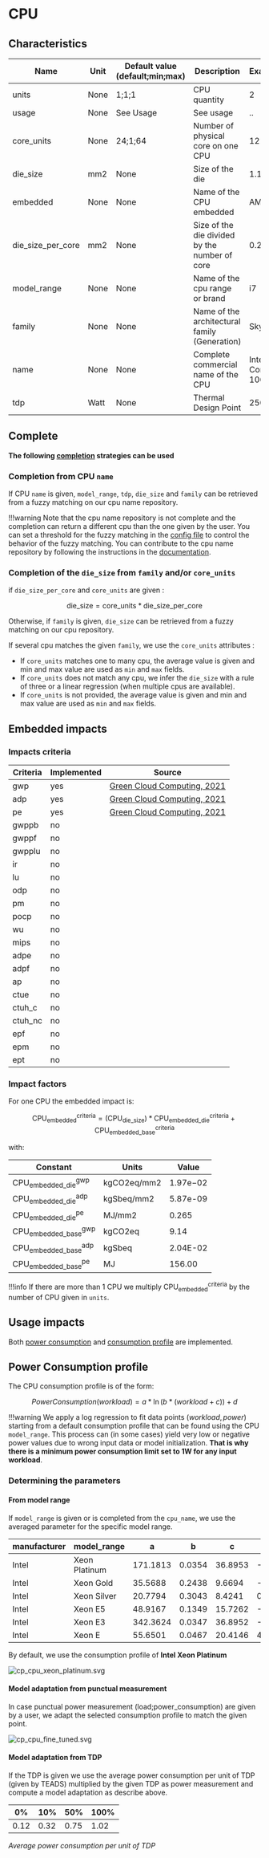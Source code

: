 # CPU

## Characteristics

| Name              | Unit | Default value (default;min;max) | Description                                   | Example            |
|-------------------|------|---------------------------------|-----------------------------------------------|--------------------|
| units             | None | 1;1;1                           | CPU quantity                                  | 2                  |
| usage             | None | See Usage                       | See usage                                     | ..                 |
| core_units        | None | 24;1;64                         | Number of physical core on one CPU            | 12                 |
| die_size          | mm2  | None                            | Size of the die                               | 1.1                |
| embedded          | None | None                            | Name of the CPU embedded                      | AMD                |
| die_size_per_core | mm2  | None                            | Size of the die divided by the number of core | 0.245              |
| model_range       | None | None                            | Name of the cpu range or brand                | i7                 |
| family            | None | None                            | Name of the architectural family (Generation) | Skylake            |
| name              | None | None                            | Complete commercial name of the CPU           | Intel Core i7-1065 |
| tdp               | Watt | None                            | Thermal Design Point                          | 250                |

## Complete

**The following [completion](../auto_complete.md) strategies can be used**

### Completion from CPU ```name```

If CPU ```name``` is given, ```model_range```, ```tdp```, ```die_size``` and ```family``` can be retrieved from a fuzzy matching on our cpu name repository. 

!!!warning
    Note that the cpu name repository is not complete and the completion can return a different cpu than the one given by the user. You can set a threshold for the fuzzy matching in the [config file](../../config.md) to control the behavior of the fuzzy matching. You can contribute to the cpu name repository by following the instructions in the [documentation](../../contributing/cpu.md).

### Completion of the ```die_size``` from ```family``` and/or ```core_units```

if ```die_size_per_core``` and ```core_units``` are given :

$$ \text{die_size} = {\text{core_units}}*{\text{die_size_per_core}}$$

Otherwise, if ```family``` is given, ```die_size``` can be retrieved from a fuzzy matching on our cpu repository. 

If several cpu matches the given ```family```, we use the ```core_units``` attributes : 

* If ```core_units``` matches one to many cpu, the average value is given and min and max value are used as ```min``` and ```max``` fields.
* If ```core_units``` does not match any cpu, we infer the ```die_size``` with a rule of three or a linear regression (when multiple cpus are available).
* If ```core_units``` is not provided, the average value is given and min and max value are used as ```min``` and ```max``` fields.

## Embedded impacts

### Impacts criteria

| Criteria | Implemented | Source                                                                                                                                                         | 
|----------|-------------|----------------------------------------------------------------------------------------------------------------------------------------------------------------|
| gwp      | yes         | [Green Cloud Computing, 2021](https://www.umweltbundesamt.de/sites/default/files/medien/5750/publikationen/2021-06-17_texte_94-2021_green-cloud-computing.pdf) |
| adp      | yes         | [Green Cloud Computing, 2021](https://www.umweltbundesamt.de/sites/default/files/medien/5750/publikationen/2021-06-17_texte_94-2021_green-cloud-computing.pdf) |
| pe       | yes         | [Green Cloud Computing, 2021](https://www.umweltbundesamt.de/sites/default/files/medien/5750/publikationen/2021-06-17_texte_94-2021_green-cloud-computing.pdf) |
| gwppb    | no          |                                                                                                                                                                |
| gwppf    | no          |                                                                                                                                                                |
| gwpplu   | no          |                                                                                                                                                                |
| ir       | no          |                                                                                                                                                                |
| lu       | no          |                                                                                                                                                                |
| odp      | no          |                                                                                                                                                                |
| pm       | no          |                                                                                                                                                                |
| pocp     | no          |                                                                                                                                                                |
| wu       | no          |                                                                                                                                                                |
| mips     | no          |                                                                                                                                                                |
| adpe     | no          |                                                                                                                                                                |
| adpf     | no          |                                                                                                                                                                |
| ap       | no          |                                                                                                                                                                |
| ctue     | no          |                                                                                                                                                                |
| ctuh_c   | no          |                                                                                                                                                                |
| ctuh_nc  | no          |                                                                                                                                                                |
| epf      | no          |                                                                                                                                                                |
| epm      | no          |                                                                                                                                                                |
| ept      | no          |                                                                                                                                                                |

### Impact factors

For one CPU the embedded impact is:

$$ 
\text{CPU}_\text{embedded}^\text{criteria} = (\text{CPU}_{\text{die_size}}) * \text{CPU}_\text{embedded_die}^\text{criteria} + \text{CPU}_\text{embedded_base}^\text{criteria}
$$

with:

| Constant                                         | Units       | Value    |
|--------------------------------------------------|-------------|----------|
| $\text{CPU}_\text{embedded_die}^{\text{gwp}}$    | kgCO2eq/mm2 | 1.97e−02 |
| $\text{CPU}_\text{embedded_die}^{\text{adp}}$    | kgSbeq/mm2  | 5.87e-09 |
| $\text{CPU}_\text{embedded_die}^{\text{pe}}$     | MJ/mm2      | 0.265    |
| $\text{CPU}_\text{embedded_base}^{\text{gwp}}$   | kgCO2eq     | 9.14     |
| $\text{CPU}_\text{embedded_base}^{\text{adp}}$   | kgSbeq      | 2.04E-02 |
| $\text{CPU}_\text{embedded_base}^{\text{pe}}$    | MJ          | 156.00   |

!!!info
    If there are more than 1 CPU we multiply $\text{CPU}_\text{embedded}^\text{criteria}$ by the number of CPU given in `units`.

## Usage impacts

Both [power consumption](../usage/elec_conso.md) and [consumption profile](../consumption_profile.md) are implemented.

## Power Consumption profile

The CPU consumption profile is of the form: 

$$
PowerConsumption(workload) = a * \ln(b * (workload + c)) + d
$$

!!!warning
    We apply a log regression to fit data points $(workload, power)$ starting from a default consumption profile that can be found using the CPU `model_range`. This process can (in some cases) yield very low or negative power values due to wrong input data or model initialization. **That is why there is a minimum power consumption limit set to 1W for any input workload**.

### Determining the parameters

#### From model range

If ```model_range``` is given or is completed from the ```cpu_name```, we use the averaged parameter for the specific model range.

| manufacturer | model_range   | a        | b      | c       | d        |
|--------------|---------------|----------|--------|---------|----------|
| Intel        | Xeon Platinum | 171.1813 | 0.0354 | 36.8953 | -10.1336 |
| Intel        | Xeon Gold     | 35.5688  | 0.2438 | 9.6694  | -0.6087  |
| Intel        | Xeon Silver   | 20.7794  | 0.3043 | 8.4241  | 0.8613   |
| Intel        | Xeon E5       | 48.9167  | 0.1349 | 15.7262 | -4.654   |
| Intel        | Xeon E3       | 342.3624 | 0.0347 | 36.8952 | -16.4022 |
| Intel        | Xeon E        | 55.6501  | 0.0467 | 20.4146 | 4.24362  |

By default, we use the consumption profile of **Intel Xeon Platinum**

![cp_cpu_xeon_platinum.svg](cp_cpu_xeon_platinum.svg)

#### Model adaptation from punctual measurement

In case punctual power measurement (load;power_consumption) are given by a user, we adapt the selected consumption
profile to match the given point.

![cp_cpu_fine_tuned.svg](cp_cpu_fine_tuned.svg)

#### Model adaptation from TDP

If the TDP is given we use the average power consumption per unit of TDP (given by TEADS) multiplied by the given TDP as power measurement and compute a model adaptation as describe above. 

| 0%   | 10%  | 50%   | 100%   |
|------|------|-------|--------|
| 0.12 | 0.32 | 0.75  | 1.02   |
*Average power consumption per unit of TDP*

